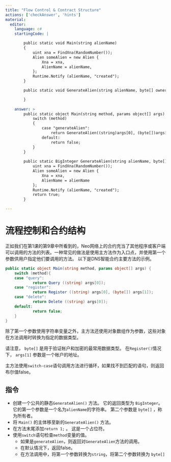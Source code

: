 ```yaml
---
title: "Flow Control & Contract Structure"
actions: ['checkAnswer', 'hints']
material: 
  editor:
    language: c#
    startingCode: |

        public static void Main(string alienName) 
        {
            uint xna = FindXna(RandomNumber());
            Alien someAlien = new Alien {
                Xna = xna, 
                AlienName = alienName, 
            };
            Runtime.Notify (alienName, "created");
        }

        public static void GenerateAlien(string alienName, byte[] owner) {

        }
    
    answer: > 
        public static object Main(string method, params object[] args) {
            switch (method) 
            {
                case "generateAlien":
                    return GenerateAlien((string)args[0], (byte[])args[1]); 
                default: 
                    return false; 
            }
        }
        
        public static BigInteger GenerateAlien(string alienName, byte[] owner) {
            uint xna = FindXna(RandomNumber()); 
            Alien someAlien = new Alien {
                Xna = xna, 
                AlienName = alienName
            };
            Runtime.Notify (alienName, "created");
            return true; 
        }

---
```



# 流程控制和合约结构

正如我们在第1课的第9章中所看到的，Neo网络上的合约充当了其他程序或客户端可以调用的方法的列表。一种常见的做法是使用主方法作为入口点，并使用第一个参数供用户指定他们要调用的方法。 以下是DNS智能合约主要方法的示例。

```c#
public static object Main(string method, params object[] args) {
    switch (method){
    case "query":
            return Query ((string) args[0]);
    case "register":
            return Register ((string) args[0], (byte[]) args[1]);
    case "delete":
            return Delete ((string) args[0]);
    default:
            return false;
    }
}
```

除了第一个参数使用字符串变量之外，主方法还使用对象数组作为参数，这些对象在方法调用时转换为指定的数据类型。

请注意， `byte[]` 是用于验证帐户和加密的最常用数据类型。 在`Register()`情况下， `args[1]` 参数是一个帐户的地址。

主方法使用`switch-case`语句调用方法进行循环，如果找不到匹配的语句，则返回布尔值false。

## 指令
  
  - 创建一个公共的静态`GenerateAlien()` 方法。 它的返回类型为 `BigInteger`。 它的第一个参数是一个名为`alienName`的字符串。 第二个参数是 `byte[]` ，称为所有者。
  - 将 `Main()` 的主体移至新的`GenerateAlien()` 方法。
  - 在方法末尾添加`return 1;` 。 这是一个占位符。
  - 使用`switch`语句检查`method`变量的值。
     - 如果是`generateAlien`，则返回对`GenerateAlien`方法的调用。
     - 在默认情况下，返回false。
     - 在方法调用中，将第一个参数转换为`string`，将第二个参数转换为 `byte[]`
